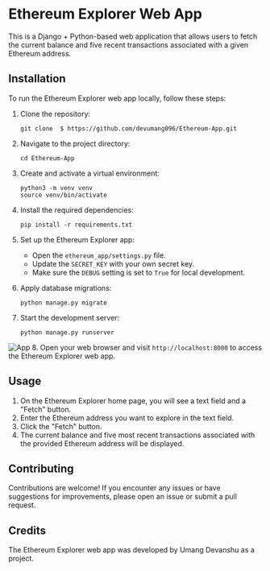 # Ethereum Explorer Web App

This is a Django + Python-based web application that allows users to fetch the current balance and five recent transactions associated with a given Ethereum address.
## Installation

To run the Ethereum Explorer web app locally, follow these steps:

1. Clone the repository:

   ```
   git clone  $ https://github.com/devumang096/Ethereum-App.git
   ```

2. Navigate to the project directory:

   ```
   cd Ethereum-App
   ```

3. Create and activate a virtual environment:

   ```
   python3 -m venv venv
   source venv/bin/activate
   ```

4. Install the required dependencies:

   ```
   pip install -r requirements.txt
   ```

5. Set up the Ethereum Explorer app:

   - Open the `ethereum_app/settings.py` file.
   - Update the `SECRET_KEY` with your own secret key.
   - Make sure the `DEBUG` setting is set to `True` for local development.

6. Apply database migrations:

   ```
   python manage.py migrate
   ```

7. Start the development server:

   ```
   python manage.py runserver
   ```
![App](https://github.com/devumang096/Ethereum-App/blob/master/img.jpg?raw=true)
8. Open your web browser and visit `http://localhost:8000` to access the Ethereum Explorer web app.

## Usage

1. On the Ethereum Explorer home page, you will see a text field and a "Fetch" button.
2. Enter the Ethereum address you want to explore in the text field.
3. Click the "Fetch" button.
4. The current balance and five most recent transactions associated with the provided Ethereum address will be displayed.



## Contributing

Contributions are welcome! If you encounter any issues or have suggestions for improvements, please open an issue or submit a pull request.



## Credits

The Ethereum Explorer web app was developed by Umang Devanshu as a project.
